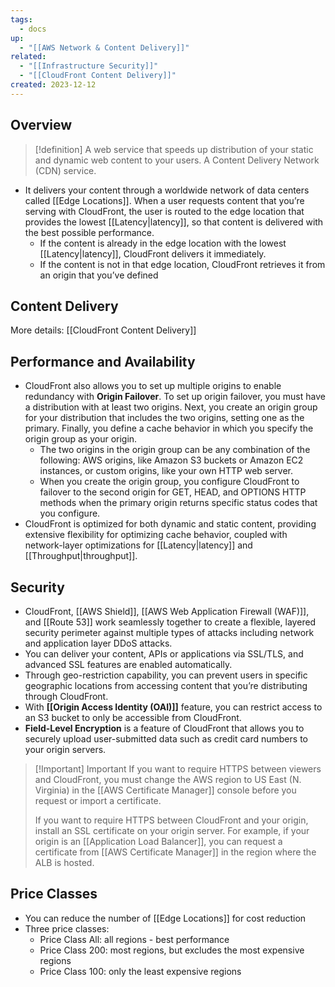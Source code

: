 ```yaml
---
tags:
  - docs
up:
  - "[[AWS Network & Content Delivery]]"
related:
  - "[[Infrastructure Security]]"
  - "[[CloudFront Content Delivery]]"
created: 2023-12-12
---
```

## Overview

>[!definition]
>A web service that speeds up distribution of your static and dynamic web content to your users. A Content Delivery Network (CDN) service.

- It delivers your content through a worldwide network of data centers called [[Edge Locations]]. When a user requests content that you’re serving with CloudFront, the user is routed to the edge location that provides the lowest [[Latency|latency]], so that content is delivered with the best possible performance.
    - If the content is already in the edge location with the lowest [[Latency|latency]], CloudFront delivers it immediately.
    - If the content is not in that edge location, CloudFront retrieves it from an origin that you’ve defined

## Content Delivery

More details: [[CloudFront Content Delivery]]

## Performance and Availability

- CloudFront also allows you to set up multiple origins to enable redundancy with **Origin Failover**. To set up origin failover, you must have a distribution with at least two origins. Next, you create an origin group for your distribution that includes the two origins, setting one as the primary. Finally, you define a cache behavior in which you specify the origin group as your origin.
	- The two origins in the origin group can be any combination of the following: AWS origins, like Amazon S3 buckets or Amazon EC2 instances, or custom origins, like your own HTTP web server.
	- When you create the origin group, you configure CloudFront to failover to the second origin for GET, HEAD, and OPTIONS HTTP methods when the primary origin returns specific status codes that you configure.
- CloudFront is optimized for both dynamic and static content, providing extensive flexibility for optimizing cache behavior, coupled with network-layer optimizations for [[Latency|latency]] and [[Throughput|throughput]].

## Security

- CloudFront, [[AWS Shield]], [[AWS Web Application Firewall (WAF)]], and [[Route 53]] work seamlessly together to create a flexible, layered security perimeter against multiple types of attacks including network and application layer DDoS attacks.
- You can deliver your content, APIs or applications via SSL/TLS, and advanced SSL features are enabled automatically.
- Through geo-restriction capability, you can prevent users in specific geographic locations from accessing content that you’re distributing through CloudFront.
- With **[[Origin Access Identity (OAI)]]** feature, you can restrict access to an S3 bucket to only be accessible from CloudFront.
- **Field-Level Encryption** is a feature of CloudFront that allows you to securely upload user-submitted data such as credit card numbers to your origin servers.


> [!Important] Important
> If you want to require HTTPS between viewers and CloudFront, you must change the AWS region to US East (N. Virginia) in the [[AWS Certificate Manager]] console before you request or import a certificate.
> 
> If you want to require HTTPS between CloudFront and your origin, install an SSL certificate on your origin server. For example, if your origin is an [[Application Load Balancer]], you can request a certificate from [[AWS Certificate Manager]] in the region where the ALB is hosted.

## Price Classes

- You can reduce the number of [[Edge Locations]] for cost reduction
- Three price classes:
	- Price Class All: all regions - best performance
	- Price Class 200: most regions, but excludes the most expensive regions
	- Price Class 100: only the least expensive regions
